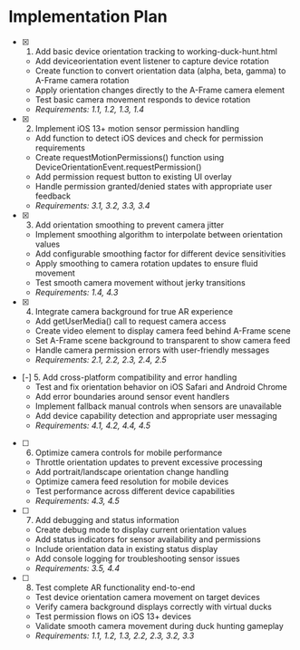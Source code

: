 # Implementation Plan

- [x] 1. Add basic device orientation tracking to working-duck-hunt.html
  - Add deviceorientation event listener to capture device rotation
  - Create function to convert orientation data (alpha, beta, gamma) to A-Frame camera rotation
  - Apply orientation changes directly to the A-Frame camera element
  - Test basic camera movement responds to device rotation
  - _Requirements: 1.1, 1.2, 1.3, 1.4_

- [x] 2. Implement iOS 13+ motion sensor permission handling
  - Add function to detect iOS devices and check for permission requirements
  - Create requestMotionPermissions() function using DeviceOrientationEvent.requestPermission()
  - Add permission request button to existing UI overlay
  - Handle permission granted/denied states with appropriate user feedback
  - _Requirements: 3.1, 3.2, 3.3, 3.4_

- [x] 3. Add orientation smoothing to prevent camera jitter
  - Implement smoothing algorithm to interpolate between orientation values
  - Add configurable smoothing factor for different device sensitivities
  - Apply smoothing to camera rotation updates to ensure fluid movement
  - Test smooth camera movement without jerky transitions
  - _Requirements: 1.4, 4.3_

- [x] 4. Integrate camera background for true AR experience
  - Add getUserMedia() call to request camera access
  - Create video element to display camera feed behind A-Frame scene
  - Set A-Frame scene background to transparent to show camera feed
  - Handle camera permission errors with user-friendly messages
  - _Requirements: 2.1, 2.2, 2.3, 2.4, 2.5_

- [-] 5. Add cross-platform compatibility and error handling
  - Test and fix orientation behavior on iOS Safari and Android Chrome
  - Add error boundaries around sensor event handlers
  - Implement fallback manual controls when sensors are unavailable
  - Add device capability detection and appropriate user messaging
  - _Requirements: 4.1, 4.2, 4.4, 4.5_

- [ ] 6. Optimize camera controls for mobile performance
  - Throttle orientation updates to prevent excessive processing
  - Add portrait/landscape orientation change handling
  - Optimize camera feed resolution for mobile devices
  - Test performance across different device capabilities
  - _Requirements: 4.3, 4.5_

- [ ] 7. Add debugging and status information
  - Create debug mode to display current orientation values
  - Add status indicators for sensor availability and permissions
  - Include orientation data in existing status display
  - Add console logging for troubleshooting sensor issues
  - _Requirements: 3.5, 4.4_

- [ ] 8. Test complete AR functionality end-to-end
  - Test device orientation camera movement on target devices
  - Verify camera background displays correctly with virtual ducks
  - Test permission flows on iOS 13+ devices
  - Validate smooth camera movement during duck hunting gameplay
  - _Requirements: 1.1, 1.2, 1.3, 2.2, 2.3, 3.2, 3.3_